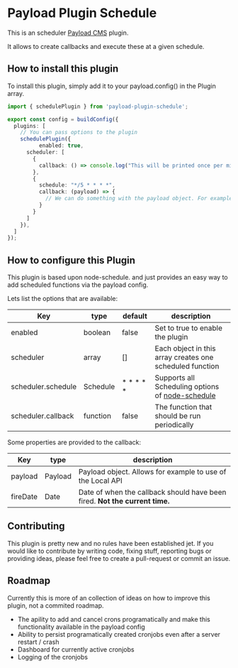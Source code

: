 # Payload Plugin Schedule

This is an scheduler [Payload CMS](https://payloadcms.com) plugin.

It allows to create callbacks and execute these at a given schedule.

## How to install this plugin

To install this plugin, simply add it to your payload.config() in the Plugin array.

```ts
import { schedulePlugin } from 'payload-plugin-schedule';

export const config = buildConfig({
  plugins: [
    // You can pass options to the plugin
    schedulePlugin({
		  enabled: true,
      scheduler: [
        {
          callback: () => console.log("This will be printed once per minute.")
        },
        {
          schedule: "*/5 * * * *",
          callback: (payload) => {
            // We can do something with the payload object. For example use the local API
          }
        }
      ]
    }),
  ]
});
```

## How to configure this Plugin

This plugin is based upon node-schedule. and just provides an easy way to add scheduled functions via the payload config.

Lets list the options that are available:

| Key                | type          | default       | description   |
| ------------------ | ------------- | ------------- | ------------- |
| enabled            | boolean       | false         | Set to true to enable the plugin |
| scheduler          | array         | []            | Each object in this array creates one scheduled function |
| scheduler.schedule | Schedule      | * * * * *     | Supports all Scheduling options of [node-schedule](https://github.com/node-schedule/node-schedule?tab=readme-ov-file#cron-style-scheduling) |
| scheduler.callback | function      | false         | The function that should be run periodically |

Some properties are provided to the callback:

| Key                | type          | description   |
| ------------------ | ------------- | ------------- |
| payload            | Payload       | Payload object. Allows for example to use of the Local API |
| fireDate           | Date          | Date of when the callback should have been fired. **Not the current time.** |


## Contributing

This plugin is pretty new and no rules have been established jet. If you would like to contribute by writing code, fixing stuff, reporting bugs or providing ideas, please feel free to create a pull-request or commit an issue.

## Roadmap

Currently this is more of an collection of ideas on how to improve this plugin, not a commited roadmap.

- The apility to add and cancel crons programatically and make this functionality available in the payload config
- Ability to persist programatically created cronjobs even after a server restart / crash
- Dashboard for currently active cronjobs
- Logging of the cronjobs
